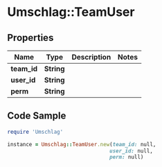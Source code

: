 # Umschlag::TeamUser

## Properties

Name | Type | Description | Notes
------------ | ------------- | ------------- | -------------
**team_id** | **String** |  | 
**user_id** | **String** |  | 
**perm** | **String** |  | 

## Code Sample

```ruby
require 'Umschlag'

instance = Umschlag::TeamUser.new(team_id: null,
                                 user_id: null,
                                 perm: null)
```



